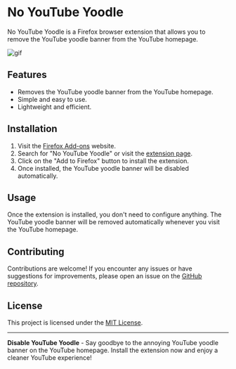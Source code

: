 # No YouTube Yoodle

No YouTube Yoodle is a Firefox browser extension that allows you to remove the YouTube yoodle banner from the YouTube homepage.

![gif](https://github.com/FinnPL/NoYouTubeYoodle/assets/77006988/bb734ad1-be3c-4e06-adbd-1b8af8daac0b)


## Features

- Removes the YouTube yoodle banner from the YouTube homepage.
- Simple and easy to use.
- Lightweight and efficient.

## Installation

1. Visit the [Firefox Add-ons](https://addons.mozilla.org/) website.
2. Search for "No YouTube Yoodle" or visit the [extension page](https://addons.mozilla.org/de/firefox/addon/no-youtube-yoodle/).
3. Click on the "Add to Firefox" button to install the extension.
4. Once installed, the YouTube yoodle banner will be disabled automatically.

## Usage

Once the extension is installed, you don't need to configure anything. The YouTube yoodle banner will be removed automatically whenever you visit the YouTube homepage.

## Contributing

Contributions are welcome! If you encounter any issues or have suggestions for improvements, please open an issue on the [GitHub repository](https://github.com/Finnpl/NoYouTubeYoodle/issues).

## License

This project is licensed under the [MIT License](LICENSE).


---

**Disable YouTube Yoodle** - Say goodbye to the annoying YouTube yoodle banner on the YouTube homepage. Install the extension now and enjoy a cleaner YouTube experience!

